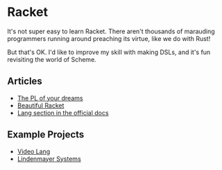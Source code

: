 # Racket

It's not super easy to learn Racket. There aren't thousands of marauding programmers running around preaching its virtue, like we do with Rust!

But that's OK. I'd like to improve my skill with making DSLs, and it's fun revisiting the world of Scheme.

## Articles

- [The PL of your dreams](http://rilouw.eu/article/the-programming-language-of-your-dreams-part-1)
- [Beautiful Racket](https://beautifulracket.com/)
- [Lang section in the official docs](https://docs.racket-lang.org/guide/languages.html)

## Example Projects

- [Video Lang](https://github.com/videolang/video)
- [Lindenmayer Systems](https://github.com/rfindler/lindenmayer)

